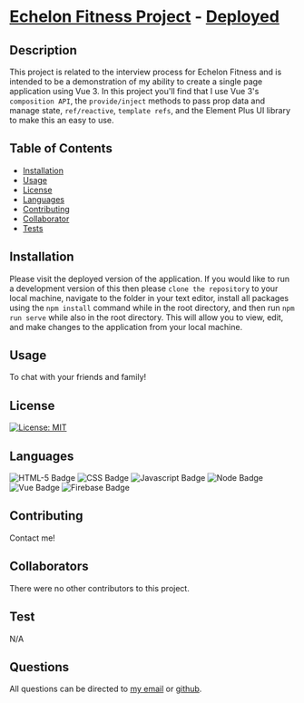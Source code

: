 # [Echelon Fitness Project](https://github.com/SmithBWare89/echelon-project) - [Deployed](https://echelon-project.web.app/#/)

## Description
This project is related to the interview process for Echelon Fitness and is intended to be a demonstration of my ability to create a single page application using Vue 3. In this project you'll find that I use Vue 3's `composition API`, the `provide/inject` methods to pass prop data and manage state, `ref/reactive`, `template refs`, and the Element Plus UI library to make this an easy to use.

## Table of Contents
* [Installation](#installation)
* [Usage](#usage)
* [License](#license)
* [Languages](#languages)
* [Contributing](#contributing)
* [Collaborator](#collaborators)
* [Tests](#test)

## Installation
Please visit the deployed version of the application. If you would like to run a development version of this then please `clone the repository` to your local machine, navigate to the folder in your text editor, install all packages using the `npm install` command while in the root directory, and then run `npm run serve` while also in the root directory. This will allow you to view, edit, and make changes to the application from your local machine.

## Usage
To chat with your friends and family!


## License
[![License: MIT](https://img.shields.io/badge/License-MIT-yellow.svg)](https://opensource.org/licenses/MIT)

## Languages
![HTML-5 Badge](https://img.shields.io/badge/Language-HTML--5-blue)
![CSS Badge](https://img.shields.io/badge/Language-CSS-blue)
![Javascript Badge](https://img.shields.io/badge/Language-Javascript-blue)
![Node Badge](https://img.shields.io/badge/Language-Node-blue)
![Vue Badge](https://img.shields.io/badge/Framework-Vue-green)
![Firebase Badge](https://img.shields.io/badge/Hosting-Firebase-red)

## Contributing
Contact me!

## Collaborators
There were no other contributors to this project.

## Test
  N/A

## Questions
All questions can be directed to [my email](smithwrestling89@tgmail.com) or [github](https://www.github.com/SmithBWare89).
  